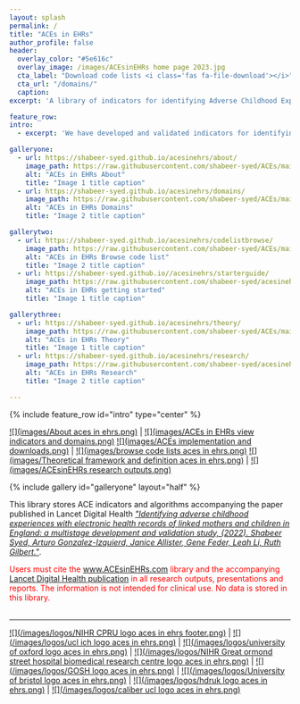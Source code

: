 ```yaml
---
layout: splash
permalink: /
title: "ACEs in EHRs"
author_profile: false
header:
  overlay_color: "#5e616c"
  overlay_image: /images/ACEsinEHRs home page 2023.jpg
  cta_label: "Download code lists <i class='fas fa-file-download'></i>"
  cta_url: "/domains/" 
  caption: 
excerpt: 'A library of indicators for identifying Adverse Childhood Experiences (ACEs) in Electronic Health Records (EHRs) <br/> <small> Search, discover and access tools and resources to implement clinically relevant and validated indicators of ACEs in your research using EHRs. Join the millions of researchers worldwide passionate about improving the lives of children and families affected by ACEs through advancing research. <br/> <a href="https://www.thelancet.com/journals/lanpub/article/PIIS2468-2667(23)00119-6/fulltext">New study out in Lancet Public Health!</a><br/> {::nomarkdown}<iframe style="display: inline-block;" src=" " frameborder="0" scrolling="0" width="160px" height="30px"></iframe> <iframe style="display: inline-block;" src="" frameborder="0" scrolling="0" width="158px" height="30px"></iframe>{:/nomarkdown}'

feature_row:
intro:
  - excerpt: 'We have developed and validated indicators for identifying ACEs in routinely collected non-identifiable health care data of parents and children presenting to GPs, A&E, hospitals before and after birth. This website is continuously updated and provide information on definitions, concepts, measures, and  standardised tools to help users apply the developed ACE indicators to create “research-ready” datasets. [See publications here.](/research/)'

galleryone:
  - url: https://shabeer-syed.github.io/acesinehrs/about/
    image_path: https://raw.githubusercontent.com/shabeer-syed/ACEs/main/Introduction%20aces%20net.png
    alt: "ACEs in EHRs About"
    title: "Image 1 title caption"
  - url: https://shabeer-syed.github.io/acesinehrs/domains/
    image_path: https://raw.githubusercontent.com/shabeer-syed/ACEs/main/home%20view%20domains%20with%20download2.png
    alt: "ACEs in EHRs Domains"
    title: "Image 2 title caption"

gallerytwo:
  - url: https://shabeer-syed.github.io/acesinehrs/codelistbrowse/
    image_path: https://raw.githubusercontent.com/shabeer-syed/ACEs/main/code%20lists.png
    alt: "ACEs in EHRs Browse code list"
    title: "Image 2 title caption"
  - url: https://shabeer-syed.github.io//acesinehrs/starterguide/
    image_path: https://raw.githubusercontent.com/shabeer-syed/acesinehrs/master/images/ACEs%20implementation%20and%20downloads.png
    alt: "ACEs in EHRs getting started"
    title: "Image 1 title caption"

gallerythree:
  - url: https://shabeer-syed.github.io/acesinehrs/theory/
    image_path: https://raw.githubusercontent.com/shabeer-syed/ACEs/main/definitions%20NEW.png
    alt: "ACEs in EHRs Theory"
    title: "Image 1 title caption"
  - url: https://shabeer-syed.github.io/acesinehrs/research/
    image_path: https://raw.githubusercontent.com/shabeer-syed/acesinehrs/master/images/ACEsinEHRs%20research%20outputs.png
    alt: "ACEs in EHRs Research"
    title: "Image 2 title caption"

---
```

{% include feature_row id="intro" type="center" %}

  [![](images/About aces in ehrs.png)](https://shabeer-syed.github.io/acesinehrs/about/) | [![](images/ACEs in EHRs view indicators and domains.png)](https://shabeer-syed.github.io/acesinehrs/domains/) 
  [![](images/ACEs implementation and downloads.png)](https://shabeer-syed.github.io//acesinehrs/starterguide/) | [![](images/browse code lists aces in ehrs.png)](https://shabeer-syed.github.io/acesinehrs/codelistbrowse/) 
  [![](images/Theoretical framework and definition aces in ehrs.png)](https://shabeer-syed.github.io/acesinehrs/theory/) | [![](images/ACEsinEHRs research outputs.png)](https://shabeer-syed.github.io/acesinehrs/research/) 

<div class="flourish-embed flourish-survey" data-src="visualisation/7342295"><script src="https://public.flourish.studio/resources/embed.js"></script></div>

{% include gallery id="galleryone" layout="half" %}

This library stores ACE indicators and algorithms accompanying the paper published in Lancet Digital Health [*"Identifying adverse childhood experiences with electronic health records of linked mothers and children in England: a multistage development and validation study, (2022). Shabeer Syed, Arturo Gonzalez-Izquierd, Janice Allister, Gene Feder, Leah Li, Ruth Gilbert."*](https://www.thelancet.com/journals/landig/article/PIIS2589-7500(22)00061-9/fulltext).

<span style="color:red"> Users must cite the www.ACEsinEHRs.com library and the accompanying [Lancet Digital Health publication](https://www.thelancet.com/journals/landig/article/PIIS2589-7500(22)00061-9/fulltext) in all research outputs, presentations and reports. </span>
<span style="color:red"> The information is not intended for clinical use. No data is stored in this library.</span>
<span style="color:white"> Dr Shabeer Syed, Clinical Psychologist & Senior Research Associate </span>

---

  [![](/images/logos/NIHR CPRU logo aces in ehrs footer.png)](https://www.ucl.ac.uk/children-policy-research/) | [![](/images/logos/ucl ich logo aces in ehrs.png)](https://www.ucl.ac.uk/child-health/great-ormond-street-institute-child-health-0) | [![](/images/logos/university of oxford logo aces in ehrs.png)](https://www.ox.ac.uk/) | [![](/images/logos/NIHR Great ormond street hospital biomedical research centre logo aces in ehrs.png)](https://www.gosh.nhs.uk/our-research/our-research-infrastructure/nihr-great-ormond-street-hospital-brc/) | [![](/images/logos/GOSH logo aces in ehrs.png)](https://www.gosh.nhs.uk/) | [![](/images/logos/University of bristol logo aces in ehrs.png)](https://www.bristol.ac.uk/) | [![](/images/logos/hdruk logo aces in ehrs.png)](https://www.hdruk.ac.uk/) | [![](/images/logos/caliber ucl logo aces in ehrs.png)](https://www.ucl.ac.uk/health-informatics/research/caliber) 
